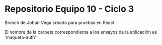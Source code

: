 # Repositorio Equipo 10 - Ciclo 3

Branch de Johan Vega creado para pruebas en React

El nombre de la carpeta correspondiente a los ensayos de la aplicación es 'maqueta-auth'
